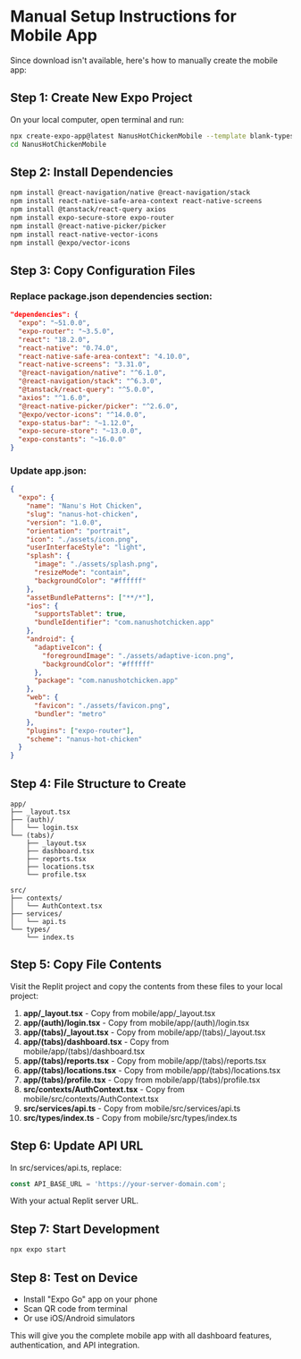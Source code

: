 # Manual Setup Instructions for Mobile App

Since download isn't available, here's how to manually create the mobile app:

## Step 1: Create New Expo Project
On your local computer, open terminal and run:
```bash
npx create-expo-app@latest NanusHotChickenMobile --template blank-typescript
cd NanusHotChickenMobile
```

## Step 2: Install Dependencies
```bash
npm install @react-navigation/native @react-navigation/stack
npm install react-native-safe-area-context react-native-screens
npm install @tanstack/react-query axios
npm install expo-secure-store expo-router
npm install @react-native-picker/picker
npm install react-native-vector-icons
npm install @expo/vector-icons
```

## Step 3: Copy Configuration Files

### Replace package.json dependencies section:
```json
"dependencies": {
  "expo": "~51.0.0",
  "expo-router": "~3.5.0",
  "react": "18.2.0",
  "react-native": "0.74.0",
  "react-native-safe-area-context": "4.10.0",
  "react-native-screens": "3.31.0",
  "@react-navigation/native": "^6.1.0",
  "@react-navigation/stack": "^6.3.0",
  "@tanstack/react-query": "^5.0.0",
  "axios": "^1.6.0",
  "@react-native-picker/picker": "^2.6.0",
  "@expo/vector-icons": "^14.0.0",
  "expo-status-bar": "~1.12.0",
  "expo-secure-store": "~13.0.0",
  "expo-constants": "~16.0.0"
}
```

### Update app.json:
```json
{
  "expo": {
    "name": "Nanu's Hot Chicken",
    "slug": "nanus-hot-chicken",
    "version": "1.0.0",
    "orientation": "portrait",
    "icon": "./assets/icon.png",
    "userInterfaceStyle": "light",
    "splash": {
      "image": "./assets/splash.png",
      "resizeMode": "contain",
      "backgroundColor": "#ffffff"
    },
    "assetBundlePatterns": ["**/*"],
    "ios": {
      "supportsTablet": true,
      "bundleIdentifier": "com.nanushotchicken.app"
    },
    "android": {
      "adaptiveIcon": {
        "foregroundImage": "./assets/adaptive-icon.png",
        "backgroundColor": "#ffffff"
      },
      "package": "com.nanushotchicken.app"
    },
    "web": {
      "favicon": "./assets/favicon.png",
      "bundler": "metro"
    },
    "plugins": ["expo-router"],
    "scheme": "nanus-hot-chicken"
  }
}
```

## Step 4: File Structure to Create
```
app/
├── _layout.tsx
├── (auth)/
│   └── login.tsx
└── (tabs)/
    ├── _layout.tsx
    ├── dashboard.tsx
    ├── reports.tsx
    ├── locations.tsx
    └── profile.tsx

src/
├── contexts/
│   └── AuthContext.tsx
├── services/
│   └── api.ts
└── types/
    └── index.ts
```

## Step 5: Copy File Contents
Visit the Replit project and copy the contents from these files to your local project:

1. **app/_layout.tsx** - Copy from mobile/app/_layout.tsx
2. **app/(auth)/login.tsx** - Copy from mobile/app/(auth)/login.tsx
3. **app/(tabs)/_layout.tsx** - Copy from mobile/app/(tabs)/_layout.tsx
4. **app/(tabs)/dashboard.tsx** - Copy from mobile/app/(tabs)/dashboard.tsx
5. **app/(tabs)/reports.tsx** - Copy from mobile/app/(tabs)/reports.tsx
6. **app/(tabs)/locations.tsx** - Copy from mobile/app/(tabs)/locations.tsx
7. **app/(tabs)/profile.tsx** - Copy from mobile/app/(tabs)/profile.tsx
8. **src/contexts/AuthContext.tsx** - Copy from mobile/src/contexts/AuthContext.tsx
9. **src/services/api.ts** - Copy from mobile/src/services/api.ts
10. **src/types/index.ts** - Copy from mobile/src/types/index.ts

## Step 6: Update API URL
In src/services/api.ts, replace:
```typescript
const API_BASE_URL = 'https://your-server-domain.com';
```
With your actual Replit server URL.

## Step 7: Start Development
```bash
npx expo start
```

## Step 8: Test on Device
- Install "Expo Go" app on your phone
- Scan QR code from terminal
- Or use iOS/Android simulators

This will give you the complete mobile app with all dashboard features, authentication, and API integration.